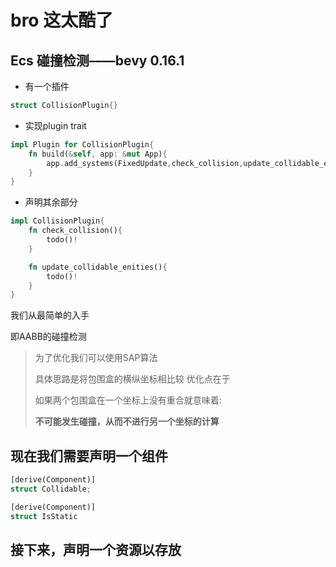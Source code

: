 # bro 这太酷了

## Ecs 碰撞检测——bevy 0.16.1
* 有一个插件
```rust
struct CollisionPlugin{}
```
* 实现plugin trait
```rust
impl Plugin for CollisionPlugin{
    fn build(&self, app: &mut App){
        app.add_systems(FixedUpdate,check_collision,update_collidable_enities);
    }
}
```

* 声明其余部分
```rust
impl CollisionPlugin{
    fn check_collision(){
        todo()!
    }

    fn update_collidable_enities(){
        todo()!
    }
}
```


我们从最简单的入手

即AABB的碰撞检测

>为了优化我们可以使用SAP算法
>
>具体思路是将包围盒的横纵坐标相比较
>优化点在于
>
>如果两个包围盒在一个坐标上没有重合就意味着:
>
>**不可能发生碰撞，从而不进行另一个坐标的计算**

## 现在我们需要声明一个组件

```rust
[derive(Component)]
struct Collidable;

[derive(Component)]
struct IsStatic
```

## 接下来，声明一个资源以存放

```rust

```
